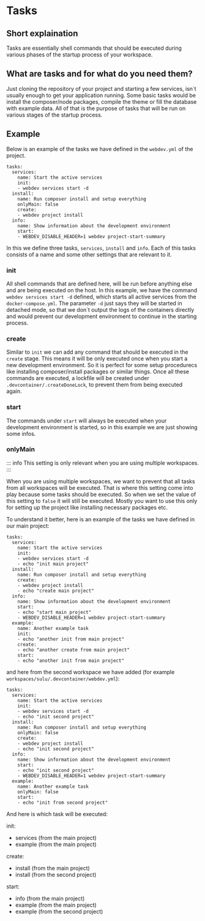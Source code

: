 # Tasks

## Short explaination

Tasks are essentially shell commands that should be executed during various phases of the startup process of your workspace.

## What are tasks and for what do you need them?

Just cloning the repository of your project and starting a few services, isn´t usually enough to get your application running. Some basic tasks would be install the composer/node packages, compile the theme or fill the database with example data. All of that is the purpose of tasks that will be run on various stages of the startup process.

## Example

Below is an example of the tasks we have defined in the `webdev.yml` of the project.

```yaml:line-numbers
tasks:
  services:
    name: Start the active services
    init:
    - webdev services start -d
  install:
    name: Run composer install and setup everything
    onlyMain: false
    create:
    - webdev project install
  info:
    name: Show information about the development environment
    start:
    - WEBDEV_DISABLE_HEADER=1 webdev project-start-summary
```

In this we define three tasks, `services`, `install` and `info`. Each of this tasks consists of a name and some other settings that are relevant to it.

### init

All shell commands that are defined here, will be run before anything else and are being executed on the host. In this example, we have the command `webdev services start -d` defined, which starts all active services from the `docker-compose.yml`. The parameter `-d` just says they will be started in detached mode, so that we don´t output the logs of the containers directly and would prevent our development environment to continue in the starting process.

### create

Similar to `init` we can add any command that should be executed in the `create` stage. This means it will be only executed once when you start a new development environment. So it is perfect for some setup procedurecs like installing composer/install packages or similar things. Once all these commands are executed, a lockfile will be created under `.devcontainer/.createDoneLock`, to prevent them from being executed again. 

### start

The commands under `start` will always be executed when your development environment is started, so in this example we are just showing some infos.

### onlyMain

::: info
This setting is only relevant when you are using multiple workspaces.
:::

When you are using multiple workspaces, we want to prevent that all tasks from all workspaces will be executed. That is where this setting come into play because some tasks should be executed. So when we set the value of this setting to `false` it will still be executed. Mostly you want to use this only for setting up the project like installing necessary packages etc.

To understand it better, here is an example of the tasks we have defined in our main project:

```yaml:line-numbers
tasks:
  services:
    name: Start the active services
    init:
    - webdev services start -d
    - echo "init main project"
  install:
    name: Run composer install and setup everything
    create:
    - webdev project install
    - echo "create main project"
  info:
    name: Show information about the development environment
    start:
    - echo "start main project"
    - WEBDEV_DISABLE_HEADER=1 webdev project-start-summary
  example:
    name: Another example task
    init:
    - echo "another init from main project"
    create:
    - echo "another create from main project"
    start:
    - echo "another init from main project"
```

and here from the second workspace we have added (for example `workspaces/sulu/.devcontainer/webdev.yml`):

```yaml:line-numbers
tasks:
  services:
    name: Start the active services
    init:
    - webdev services start -d
    - echo "init second project"
  install:
    name: Run composer install and setup everything
    onlyMain: false
    create:
    - webdev project install
    - echo "init second project"
  info:
    name: Show information about the development environment
    start:
    - echo "init second project"
    - WEBDEV_DISABLE_HEADER=1 webdev project-start-summary
  example:
    name: Another example task
    onlyMain: false
    start:
    - echo "init from second project"
```

And here is which task will be executed:

init:
- services (from the main project)
- example (from the main project)

create:
- install (from the main project)
- install (from the second project)

start:
- info (from the main project)
- example (from the main project)
- example (from the second project)